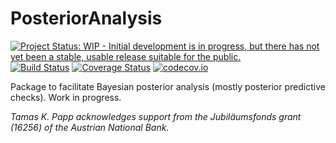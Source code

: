 # PosteriorAnalysis

[![Project Status: WIP - Initial development is in progress, but there has not yet been a stable, usable release suitable for the public.](http://www.repostatus.org/badges/latest/wip.svg)](http://www.repostatus.org/#wip)
[![Build Status](https://travis-ci.org/tpapp/PosteriorAnalysis.jl.svg?branch=master)](https://travis-ci.org/tpapp/PosteriorAnalysis.jl)
[![Coverage Status](https://coveralls.io/repos/tpapp/PosteriorAnalysis.jl/badge.svg?branch=master&service=github)](https://coveralls.io/github/tpapp/PosteriorAnalysis.jl?branch=master)
[![codecov.io](http://codecov.io/github/tpapp/PosteriorAnalysis.jl/coverage.svg?branch=master)](http://codecov.io/github/tpapp/PosteriorAnalysis.jl?branch=master)

Package to facilitate Bayesian posterior analysis (mostly posterior predictive checks). Work in progress.

*Tamas K. Papp acknowledges support from the Jubiläumsfonds grant (16256) of the Austrian National Bank.*
